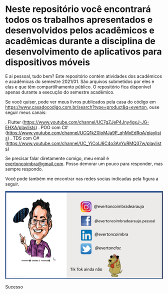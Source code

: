 # Neste repositório você encontrará todos os trabalhos apresentados e desenvolvidos pelos acadêmicos e acadêmicas durante a disciplina de desenvolvimento de aplicativos para dispositivos móveis

E aí pessoal, tudo bem? Este repositório contém atividades dos acadêmicos e acadêmicas do semestre 2021/01. São arquivos submetidos por eles e elas e que têm compartilhamento público. O repositório fica disponível apenas durante a execução do semestre acadêmico.

Se você quiser, pode ver meus livros publicados pela casa do código em https://www.casadocodigo.com.br/search?type=product&q=everton, ouse seguir meus canais:

. Flutter (https://www.youtube.com/channel/UC7gZJeP4Jny4gxJ-JG-EHXA/playlists)
. POO com C# (https://www.youtube.com/channel/UCQ1kZ0IoMJa9P_qhMxEdRqA/playlists)
. TDS com C# (https://www.youtube.com/channel/UC_YjCoIJ6C4o3AnYuRMQ37w/playlists)


Se precisar falar diretamente comigo, meu email é evertoncoimbra@gmail.com. Posso demorar um pouco para responder, mas sempre respondo.

Você pode também me encontrar nas redes socias indicadas pela figura a seguir.

![Minhas rede sociais. {w=50%}](https://github.com/evertonfoz/persitencia-em-flutter/blob/main/redessociais.png)

Sucesso
